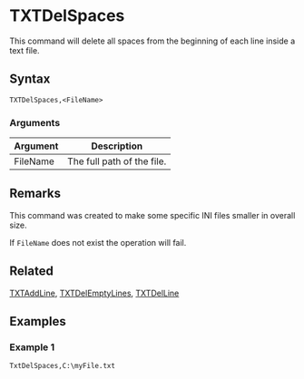 # TXTDelSpaces

This command will delete all spaces from the beginning of each line inside a text file. 

## Syntax

```pebakery
TXTDelSpaces,<FileName>
```

### Arguments

| Argument | Description |
| --- | --- |
| FileName | The full path of the file. |

## Remarks

This command was created to make some specific INI files smaller in overall size.

If `FileName` does not exist the operation will fail.

## Related

[TXTAddLine](./TXTAddLine.md), [TXTDelEmptyLines](./TXTDelEmptyLines.md), [TXTDelLine](./TXTDelLine.md)

## Examples

### Example 1

```pebakery
TxtDelSpaces,C:\myFile.txt
```